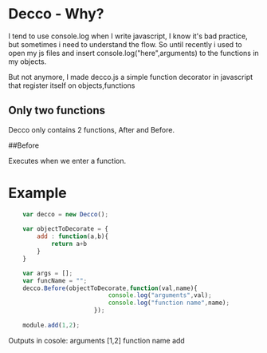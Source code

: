 # Decco - Why?

I tend to use console.log when I write javascript, I know it's bad practice, but sometimes i need to understand the flow. So until recently i used to open my js files and insert console.log("here",arguments) to the functions in my objects. 

But not anymore, I made decco.js a simple function decorator in javascript that register itself on objects,functions

## Only two functions

Decco only contains 2 functions, After and Before.

##Before

Executes when we enter a function.  

# Example

```javascript  
	var decco = new Decco();
    
    var objectToDecorate = {
    	add : function(a,b){ 
        	return a+b 
        }
    } 

    var args = [];
    var funcName = "";
    decco.Before(objectToDecorate,function(val,name){
   		                    console.log("arguments",val);
                            console.log("function name",name);
                        });
      
    module.add(1,2);
```
Outputs in cosole:
arguments [1,2]
function name add


